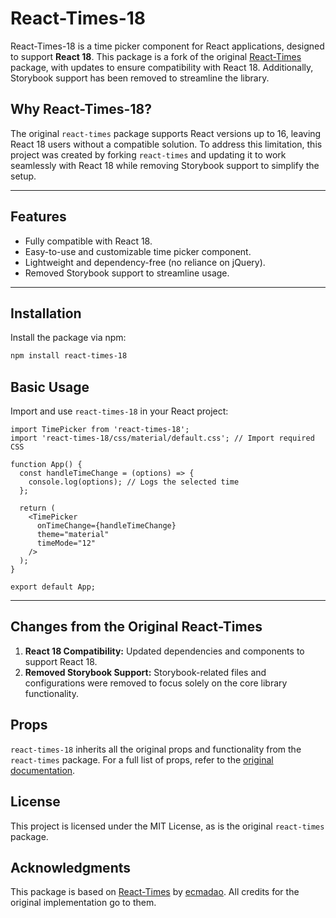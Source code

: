 # React-Times-18

React-Times-18 is a time picker component for React applications, designed to support **React 18**. This package is a fork of the original [React-Times](https://www.npmjs.com/package/react-times) package, with updates to ensure compatibility with React 18. Additionally, Storybook support has been removed to streamline the library.

## Why React-Times-18?

The original `react-times` package supports React versions up to 16, leaving React 18 users without a compatible solution. To address this limitation, this project was created by forking `react-times` and updating it to work seamlessly with React 18 while removing Storybook support to simplify the setup.

---

## Features

- Fully compatible with React 18.
- Easy-to-use and customizable time picker component.
- Lightweight and dependency-free (no reliance on jQuery).
- Removed Storybook support to streamline usage.

---

## Installation

Install the package via npm:

```bash
npm install react-times-18
```

## Basic Usage

Import and use `react-times-18` in your React project:

```
import TimePicker from 'react-times-18';
import 'react-times-18/css/material/default.css'; // Import required CSS

function App() {
  const handleTimeChange = (options) => {
    console.log(options); // Logs the selected time
  };

  return (
    <TimePicker
      onTimeChange={handleTimeChange}
      theme="material"
      timeMode="12"
    />
  );
}

export default App;
```

---

## Changes from the Original React-Times

1.  **React 18 Compatibility:** Updated dependencies and components to support React 18.
2.  **Removed Storybook Support:** Storybook-related files and configurations were removed to focus solely on the core library functionality.

## Props

`react-times-18` inherits all the original props and functionality from the `react-times` package. For a full list of props, refer to the [original documentation](https://www.npmjs.com/package/react-times).

## License

This project is licensed under the MIT License, as is the original `react-times` package.

## Acknowledgments

This package is based on [React-Times](https://www.npmjs.com/package/react-times) by [ecmadao](https://github.com/ecmadao). All credits for the original implementation go to them.

